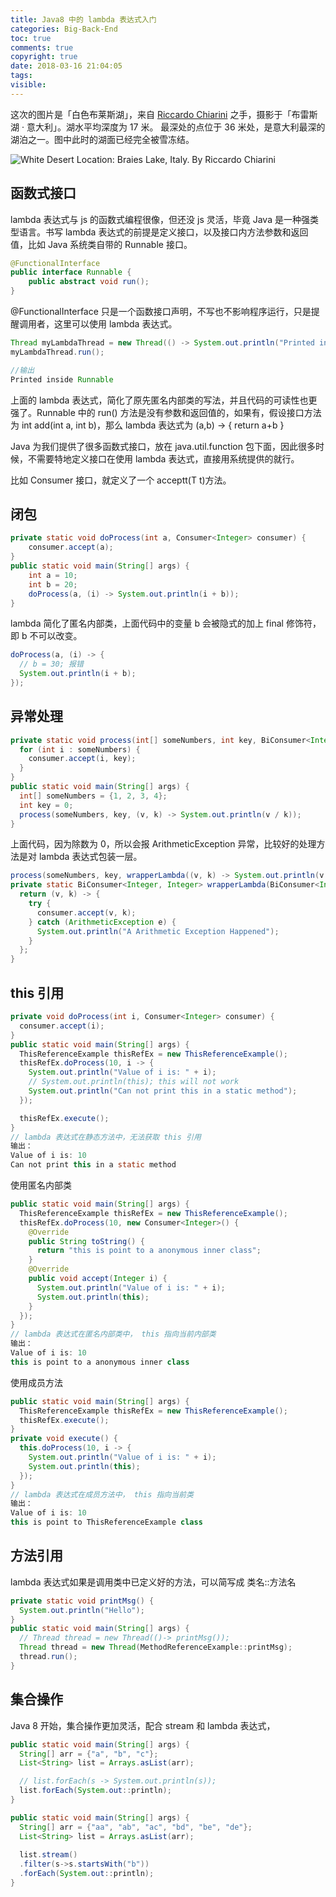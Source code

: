 ```yaml
---
title: Java8 中的 lambda 表达式入门
categories: Big-Back-End
toc: true
comments: true
copyright: true
date: 2018-03-16 21:04:05
tags:
visible:
---
```


这次的图片是「白色布莱斯湖」，来自 [Riccardo Chiarini](https://unsplash.com/@riccardoch) 之手，摄影于「布雷斯湖 · 意大利」。湖水平均深度为 17 米。 最深处的点位于 36 米处，是意大利最深的湖泊之一。图中此时的湖面已经完全被雪冻结。

<!--more-->

![White Desert <br/> Location: Braies Lake, Italy.  By Riccardo Chiarini](https://user-images.githubusercontent.com/8939151/111025327-6565fc80-841e-11eb-89e3-9885581ca748.png)





## 函数式接口

lambda 表达式与 js 的函数式编程很像，但还没 js 灵活，毕竟 Java 是一种强类型语言。书写 lambda 表达式的前提是定义接口，以及接口内方法参数和返回值，比如 Java 系统类自带的 Runnable 接口。

```java
@FunctionalInterface
public interface Runnable {
    public abstract void run();
}
```

@FunctionalInterface 只是一个函数接口声明，不写也不影响程序运行，只是提醒调用者，这里可以使用 lambda 表达式。

```java
Thread myLambdaThread = new Thread(() -> System.out.println("Printed inside Runnable"));
myLambdaThread.run();

//输出
Printed inside Runnable
```

上面的 lambda 表达式，简化了原先匿名内部类的写法，并且代码的可读性也更强了。Runnable 中的 run() 方法是没有参数和返回值的，如果有，假设接口方法为 int add(int a, int b)，那么 lambda 表达式为 (a,b) -> { return a+b }

Java 为我们提供了很多函数式接口，放在 java.util.function 包下面，因此很多时候，不需要特地定义接口在使用 lambda  表达式，直接用系统提供的就行。

比如 Consumer<T> 接口，就定义了一个 acceptt(T t)方法。



## 闭包

```java
private static void doProcess(int a, Consumer<Integer> consumer) {
    consumer.accept(a);
}
public static void main(String[] args) {
    int a = 10;
    int b = 20;
    doProcess(a, (i) -> System.out.println(i + b));
}
```

lambda 简化了匿名内部类，上面代码中的变量 b 会被隐式的加上 final 修饰符，即 b 不可以改变。

```java
doProcess(a, (i) -> {
  // b = 30; 报错
  System.out.println(i + b);
});
```



## 异常处理

```java
private static void process(int[] someNumbers, int key, BiConsumer<Integer, Integer> consumer) {
  for (int i : someNumbers) {
    consumer.accept(i, key);
  }
}
public static void main(String[] args) {
  int[] someNumbers = {1, 2, 3, 4};
  int key = 0;
  process(someNumbers, key, (v, k) -> System.out.println(v / k));
}
```

上面代码，因为除数为 0，所以会报 ArithmeticException 异常，比较好的处理方法是对 lambda 表达式包装一层。

```java
process(someNumbers, key, wrapperLambda((v, k) -> System.out.println(v / k)));
private static BiConsumer<Integer, Integer> wrapperLambda(BiConsumer<Integer, Integer> consumer) {
  return (v, k) -> {
    try {
      consumer.accept(v, k);
    } catch (ArithmeticException e) {
      System.out.println("A Arithmetic Exception Happened");
    }
  };
}
```



## this 引用

```java
private void doProcess(int i, Consumer<Integer> consumer) {
  consumer.accept(i);
}
public static void main(String[] args) {
  ThisReferenceExample thisRefEx = new ThisReferenceExample();
  thisRefEx.doProcess(10, i -> {
    System.out.println("Value of i is: " + i);
    // System.out.println(this); this will not work
    System.out.println("Can not print this in a static method");
  });

  thisRefEx.execute();
}
// lambda 表达式在静态方法中，无法获取 this 引用
输出： 
Value of i is: 10
Can not print this in a static method
```

使用匿名内部类

```java
public static void main(String[] args) {
  ThisReferenceExample thisRefEx = new ThisReferenceExample();
  thisRefEx.doProcess(10, new Consumer<Integer>() {
    @Override
    public String toString() {
      return "this is point to a anonymous inner class";
    }
    @Override
    public void accept(Integer i) {
      System.out.println("Value of i is: " + i);
      System.out.println(this);
    }
  });
}
// lambda 表达式在匿名内部类中， this 指向当前内部类
输出： 
Value of i is: 10
this is point to a anonymous inner class
```

使用成员方法

```java
public static void main(String[] args) {
  ThisReferenceExample thisRefEx = new ThisReferenceExample();
  thisRefEx.execute();
}
private void execute() {
  this.doProcess(10, i -> {
    System.out.println("Value of i is: " + i);
    System.out.println(this);
  });
}
// lambda 表达式在成员方法中， this 指向当前类
输出： 
Value of i is: 10
this is point to ThisReferenceExample class
```



## 方法引用

lambda 表达式如果是调用类中已定义好的方法，可以简写成 类名::方法名

```java
private static void printMsg() {
  System.out.println("Hello");
}
public static void main(String[] args) {
  // Thread thread = new Thread(()-> printMsg());
  Thread thread = new Thread(MethodReferenceExample::printMsg);
  thread.run();
}
```



## 集合操作

Java 8 开始，集合操作更加灵活，配合 stream 和 lambda 表达式，

```java
public static void main(String[] args) {
  String[] arr = {"a", "b", "c"};
  List<String> list = Arrays.asList(arr);

  // list.forEach(s -> System.out.println(s));
  list.forEach(System.out::println);
}
```

```java
public static void main(String[] args) {
  String[] arr = {"aa", "ab", "ac", "bd", "be", "de"};
  List<String> list = Arrays.asList(arr);
  
  list.stream()
  .filter(s->s.startsWith("b"))
  .forEach(System.out::println);
}
```



